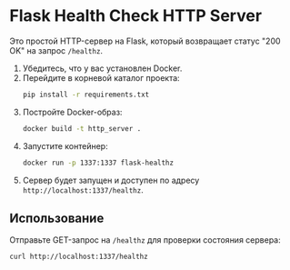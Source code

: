 # Flask Health Check HTTP Server

Это простой HTTP-сервер на Flask, который возвращает статус "200 OK" на запрос `/healthz`.

1. Убедитесь, что у вас установлен Docker.
2. Перейдите в корневой каталог проекта:
    ```bash
    pip install -r requirements.txt
    ```
3. Постройте Docker-образ:
    ```bash
    docker build -t http_server .
    ```
4. Запустите контейнер:
    ```bash
    docker run -p 1337:1337 flask-healthz
    ```
5. Сервер будет запущен и доступен по адресу `http://localhost:1337/healthz`.

## Использование

Отправьте GET-запрос на `/healthz` для проверки состояния сервера:
```sh
curl http://localhost:1337/healthz
